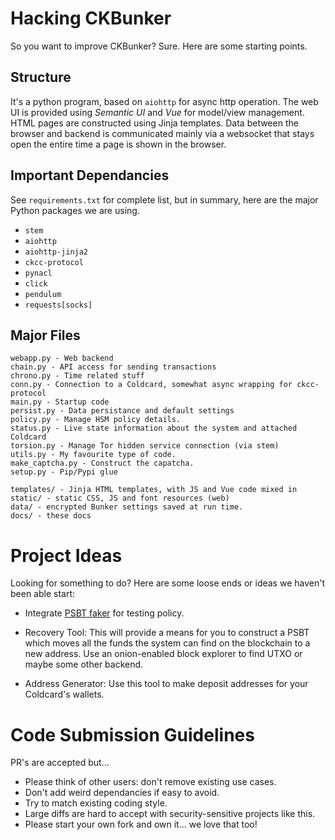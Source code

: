 
# Hacking CKBunker

So you want to improve CKBunker? Sure. Here are some starting points.

## Structure

It's a python program, based on `aiohttp` for async http operation. The web UI is
provided using _Semantic UI_ and _Vue_ for model/view management. HTML pages
are constructed using Jinja templates. Data between
the browser and backend is communicated mainly via a websocket that 
stays open the entire time a page is shown in the browser. 

## Important Dependancies

See `requirements.txt` for complete list, but in summary, here are the major Python packages
we are using.

- `stem`
- `aiohttp`
- `aiohttp-jinja2`
- `ckcc-protocol`
- `pynacl`
- `click`
- `pendulum`
- `requests[socks]`

## Major Files

    webapp.py - Web backend
    chain.py - API access for sending transactions
    chrono.py - Time related stuff
    conn.py - Connection to a Coldcard, somewhat async wrapping for ckcc-protocol
    main.py - Startup code
    persist.py - Data persistance and default settings
    policy.py - Manage HSM policy details.
    status.py - Live state information about the system and attached Coldcard
    torsion.py - Manage Tor hidden service connection (via stem)
    utils.py - My favourite type of code.
    make_captcha.py - Construct the capatcha.
    setup.py - Pip/Pypi glue

    templates/ - Jinja HTML templates, with JS and Vue code mixed in
    static/ - static CSS, JS and font resources (web)
    data/ - encrypted Bunker settings saved at run time.
    docs/ - these docs

# Project Ideas

Looking for something to do?
Here are some loose ends or ideas we haven't been able start:

- Integrate [PSBT faker](https://github.com/Coldcard/psbt_faker) for testing policy.

- Recovery Tool: This will provide a means for you to construct a
PSBT which moves all the funds the system can find on the blockchain
to a new address. Use an onion-enabled block explorer to find UTXO
or maybe some other backend.

- Address Generator: Use this tool to make deposit addresses for
your Coldcard's wallets.


# Code Submission Guidelines

PR's are accepted but...

- Please think of other users: don't remove existing use cases.
- Don't add weird dependancies if easy to avoid.
- Try to match existing coding style.
- Large diffs are hard to accept with security-sensitive projects like this.
- Please start your own fork and own it... we love that too!



